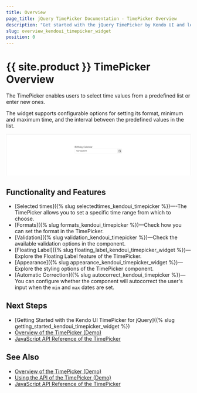```yaml
---
title: Overview
page_title: jQuery TimePicker Documentation - TimePicker Overview
description: "Get started with the jQuery TimePicker by Kendo UI and learn how to create, initialize, and enable the widget."
slug: overview_kendoui_timepicker_widget
position: 0
---
```


# {{ site.product }} TimePicker Overview

The TimePicker enables users to select time values from a predefined list or enter new ones.

The widget supports configurable options for setting its format, minimum and maximum time, and the interval between the predefined values in the list.

![Kendo UI for jQuery TimePicker Overview](timepicker-overview.PNG)

## Functionality and Features

* [Selected times]({% slug selectedtimes_kendoui_timepicker %})&mdash;-The TimePicker allows you to set a specific time range from which to choose.
* [Formats]({% slug formats_kendoui_timepicker %})&mdash;Check how you can set the format in the TimePicker.
* [Validation]({% slug validation_kendoui_timepicker %})&mdash;Check the available validation options in the component.
* [Floating Label]({% slug floating_label_kendoui_timepicker_widget %})&mdash;Explore the Floating Label feature of the TimePicker.
* [Appearance]({% slug appearance_kendoui_timepicker_widget %})&mdash;Explore the styling options of the TimePicker component.
* [Automatic Correction]({% slug autocorrect_kendoui_timepicker %})&mdash;You can configure whether the component will autocorrect the user's input when the `min` and `max` dates are set.

## Next Steps

* [Getting Started with the Kendo UI TimePicker for jQuery]({% slug getting_started_kendoui_timepicker_widget %})
* [Overview of the TimePicker (Demo)](https://demos.telerik.com/kendo-ui/timepicker/index)
* [JavaScript API Reference of the TimePicker](/api/javascript/ui/timepicker)
## See Also

* [Overview of the TimePicker (Demo)](https://demos.telerik.com/kendo-ui/timepicker/index)
* [Using the API of the TimePicker (Demo)](https://demos.telerik.com/kendo-ui/timepicker/api)
* [JavaScript API Reference of the TimePicker](/api/javascript/ui/timepicker)
